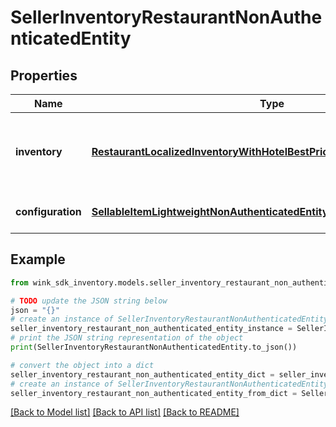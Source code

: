 # SellerInventoryRestaurantNonAuthenticatedEntity


## Properties

Name | Type | Description | Notes
------------ | ------------- | ------------- | -------------
**inventory** | [**RestaurantLocalizedInventoryWithHotelBestPriceNonAuthenticatedEntity**](RestaurantLocalizedInventoryWithHotelBestPriceNonAuthenticatedEntity.md) | Property details along with the priced restaurant record. | [optional] 
**configuration** | [**SellableItemLightweightNonAuthenticatedEntity**](SellableItemLightweightNonAuthenticatedEntity.md) | Identifier blocking record | [optional] 

## Example

```python
from wink_sdk_inventory.models.seller_inventory_restaurant_non_authenticated_entity import SellerInventoryRestaurantNonAuthenticatedEntity

# TODO update the JSON string below
json = "{}"
# create an instance of SellerInventoryRestaurantNonAuthenticatedEntity from a JSON string
seller_inventory_restaurant_non_authenticated_entity_instance = SellerInventoryRestaurantNonAuthenticatedEntity.from_json(json)
# print the JSON string representation of the object
print(SellerInventoryRestaurantNonAuthenticatedEntity.to_json())

# convert the object into a dict
seller_inventory_restaurant_non_authenticated_entity_dict = seller_inventory_restaurant_non_authenticated_entity_instance.to_dict()
# create an instance of SellerInventoryRestaurantNonAuthenticatedEntity from a dict
seller_inventory_restaurant_non_authenticated_entity_from_dict = SellerInventoryRestaurantNonAuthenticatedEntity.from_dict(seller_inventory_restaurant_non_authenticated_entity_dict)
```
[[Back to Model list]](../README.md#documentation-for-models) [[Back to API list]](../README.md#documentation-for-api-endpoints) [[Back to README]](../README.md)


